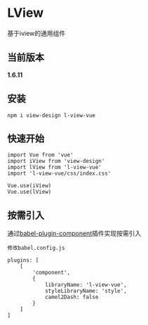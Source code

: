 # LView
基于iview的通用组件

## 当前版本
**1.6.11**

## 安装
```
npm i view-design l-view-vue
```

## 快速开始
```
import Vue from 'vue'
import iView from 'view-design'
import lView from 'l-view-vue'
import 'l-view-vue/css/index.css'

Vue.use(iView)
Vue.use(lView)
```

## 按需引入
通过[babel-plugin-component](https://github.com/ElementUI/babel-plugin-component)插件实现按需引入  
```
修改babel.config.js

plugins: [
    [
        'component',
        {
            libraryName: 'l-view-vue',
            styleLibraryName: 'style',
            camel2Dash: false
        }  
    ]
]
```
